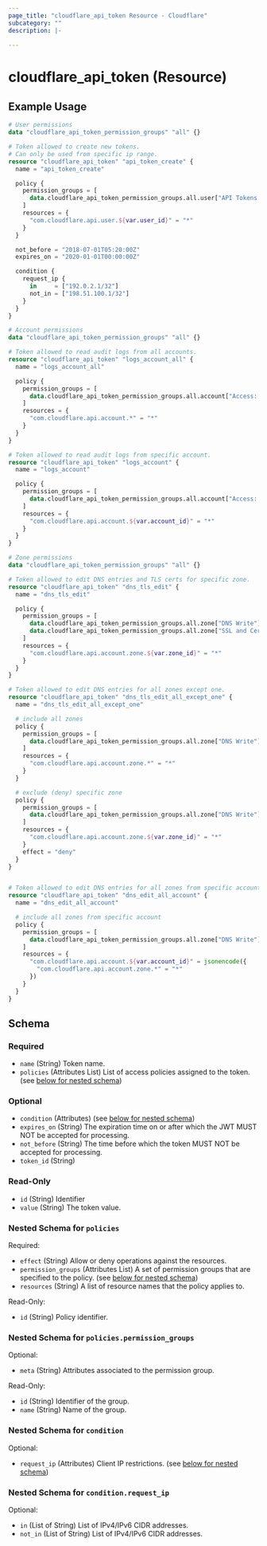 ```yaml
---
page_title: "cloudflare_api_token Resource - Cloudflare"
subcategory: ""
description: |-
  
---
```


# cloudflare_api_token (Resource)



## Example Usage

```terraform
# User permissions
data "cloudflare_api_token_permission_groups" "all" {}

# Token allowed to create new tokens.
# Can only be used from specific ip range.
resource "cloudflare_api_token" "api_token_create" {
  name = "api_token_create"

  policy {
    permission_groups = [
      data.cloudflare_api_token_permission_groups.all.user["API Tokens Write"],
    ]
    resources = {
      "com.cloudflare.api.user.${var.user_id}" = "*"
    }
  }

  not_before = "2018-07-01T05:20:00Z"
  expires_on = "2020-01-01T00:00:00Z"

  condition {
    request_ip {
      in     = ["192.0.2.1/32"]
      not_in = ["198.51.100.1/32"]
    }
  }
}

# Account permissions
data "cloudflare_api_token_permission_groups" "all" {}

# Token allowed to read audit logs from all accounts.
resource "cloudflare_api_token" "logs_account_all" {
  name = "logs_account_all"

  policy {
    permission_groups = [
      data.cloudflare_api_token_permission_groups.all.account["Access: Audit Logs Read"],
    ]
    resources = {
      "com.cloudflare.api.account.*" = "*"
    }
  }
}

# Token allowed to read audit logs from specific account.
resource "cloudflare_api_token" "logs_account" {
  name = "logs_account"

  policy {
    permission_groups = [
      data.cloudflare_api_token_permission_groups.all.account["Access: Audit Logs Read"],
    ]
    resources = {
      "com.cloudflare.api.account.${var.account_id}" = "*"
    }
  }
}

# Zone permissions
data "cloudflare_api_token_permission_groups" "all" {}

# Token allowed to edit DNS entries and TLS certs for specific zone.
resource "cloudflare_api_token" "dns_tls_edit" {
  name = "dns_tls_edit"

  policy {
    permission_groups = [
      data.cloudflare_api_token_permission_groups.all.zone["DNS Write"],
      data.cloudflare_api_token_permission_groups.all.zone["SSL and Certificates Write"],
    ]
    resources = {
      "com.cloudflare.api.account.zone.${var.zone_id}" = "*"
    }
  }
}

# Token allowed to edit DNS entries for all zones except one.
resource "cloudflare_api_token" "dns_tls_edit_all_except_one" {
  name = "dns_tls_edit_all_except_one"

  # include all zones
  policy {
    permission_groups = [
      data.cloudflare_api_token_permission_groups.all.zone["DNS Write"],
    ]
    resources = {
      "com.cloudflare.api.account.zone.*" = "*"
    }
  }

  # exclude (deny) specific zone
  policy {
    permission_groups = [
      data.cloudflare_api_token_permission_groups.all.zone["DNS Write"],
    ]
    resources = {
      "com.cloudflare.api.account.zone.${var.zone_id}" = "*"
    }
    effect = "deny"
  }
}


# Token allowed to edit DNS entries for all zones from specific account.
resource "cloudflare_api_token" "dns_edit_all_account" {
  name = "dns_edit_all_account"

  # include all zones from specific account
  policy {
    permission_groups = [
      data.cloudflare_api_token_permission_groups.all.zone["DNS Write"],
    ]
    resources = {
      "com.cloudflare.api.account.${var.account_id}" = jsonencode({
        "com.cloudflare.api.account.zone.*" = "*"
      })
    }
  }
}
```
<!-- schema generated by tfplugindocs -->
## Schema

### Required

- `name` (String) Token name.
- `policies` (Attributes List) List of access policies assigned to the token. (see [below for nested schema](#nestedatt--policies))

### Optional

- `condition` (Attributes) (see [below for nested schema](#nestedatt--condition))
- `expires_on` (String) The expiration time on or after which the JWT MUST NOT be accepted for processing.
- `not_before` (String) The time before which the token MUST NOT be accepted for processing.
- `token_id` (String)

### Read-Only

- `id` (String) Identifier
- `value` (String) The token value.

<a id="nestedatt--policies"></a>
### Nested Schema for `policies`

Required:

- `effect` (String) Allow or deny operations against the resources.
- `permission_groups` (Attributes List) A set of permission groups that are specified to the policy. (see [below for nested schema](#nestedatt--policies--permission_groups))
- `resources` (String) A list of resource names that the policy applies to.

Read-Only:

- `id` (String) Policy identifier.

<a id="nestedatt--policies--permission_groups"></a>
### Nested Schema for `policies.permission_groups`

Optional:

- `meta` (String) Attributes associated to the permission group.

Read-Only:

- `id` (String) Identifier of the group.
- `name` (String) Name of the group.



<a id="nestedatt--condition"></a>
### Nested Schema for `condition`

Optional:

- `request_ip` (Attributes) Client IP restrictions. (see [below for nested schema](#nestedatt--condition--request_ip))

<a id="nestedatt--condition--request_ip"></a>
### Nested Schema for `condition.request_ip`

Optional:

- `in` (List of String) List of IPv4/IPv6 CIDR addresses.
- `not_in` (List of String) List of IPv4/IPv6 CIDR addresses.


